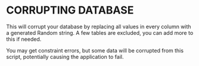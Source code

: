 # CORRUPTING DATABASE
This will corrupt your database by replacing all values in every column with a generated Random string.
A few tables are excluded, you can add more to this if needed.

You may get constraint errors, but some data will be corrupted from this script, potentially causing the application to fail.